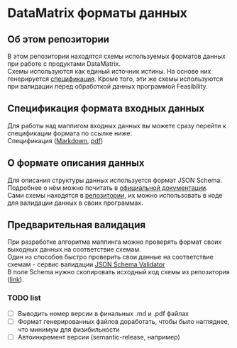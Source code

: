 # DataMatrix форматы данных

## Об этом репозитории

В этом репозитории находятся схемы используемых форматов данных при работе с продуктами DataMatrix.  
Схемы используются как единый источник истины. На основе них генерируется [cпецификация](./doc/Readme.md). Кроме того, эти же схемы используются при валидации перед обработкой данных программой Feasibility.    

## Спецификация формата входных данных

Для работы над маппигом входных данных вы можете сразу перейти к спецификации формата по ссылке ниже:  
Спецификация ([Markdown](./doc/Readme.md), [pdf](./doc/Readme.pdf))

## О формате описания данных

Для описания структуры данных используется формат JSON Schema.  
Подробнее о нём можно почитать в [официальной документации](https://json-schema.org/).  
Сами схемы находятся в [репозитории](https://github.com/itdm-matrix/DM1), их можно использовать в коде для валидации данных в своих программах.

## Предварительная валидация

При разработке алгоритма маппинга можно проверять формат своих выходных данных на соответствие схемам.  
Один из способов быстро проверить свои данные на соответствие схемам - сервис валидации [JSON Schema Validator](https://www.jsonschemavalidator.net/)  
В поле Schema нужно скопировать исходный код схемы из репозитория ([link](https://github.com/itdm-matrix/DM1)).

### TODO list  

- [ ] Выводить номер версии в финальных .md и .pdf файлах
- [ ] Формат генерированных файлов доработать, чтобы было нагляднее, что минимум для физибильности
- [ ] Автоинкремент версии (semantic-release, например)
